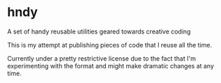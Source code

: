 # hndy

A set of handy reusable utilities geared towards creative coding

This is my attempt at publishing pieces of code that I reuse all the time.

Currently under a pretty restrictive license due to the fact that I'm experimenting with the format and might make dramatic changes at any time.
